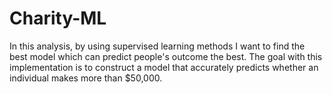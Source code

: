 # Charity-ML
In this analysis, by using supervised learning methods I want to find the best model which can predict people's outcome the best. The goal with this implementation is to construct a model that accurately predicts whether an individual makes more than $50,000. 
